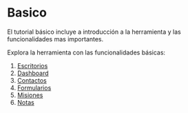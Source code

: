 # Basico

El tutorial básico incluye a introducción a la herramienta y las funcionalidades mas importantes. 

Explora la herramienta con las funcionalidades básicas:

1. [Escritorios](/v1/web-app/basico/escritorios.html)
2. [Dashboard](/v1/web-app/basico/dashboard.html)
3. [Contactos](/v1/web-app/basico/contactos.html)
4. [Formularios](/v1/web-app/basico/formularios.html)
5. [Misiones](/v1/web-app/basico/misiones.html)
6. [Notas](/v1/web-app/basico/notas.html)
<!--stackedit_data:
eyJoaXN0b3J5IjpbMjAwMTQyMzE1MiwxMjM4MzI2NTk4XX0=
-->